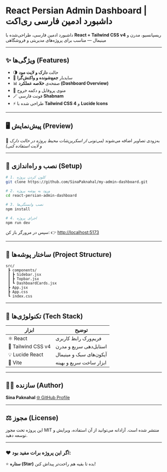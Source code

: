 # React Persian Admin Dashboard | داشبورد ادمین فارسی ری‌اکت

داشبورد ادمین فارسی، طراحی‌شده با **React + Tailwind CSS v4**
ریسپانسیو، مدرن و مینیمال — مناسب برای پروژه‌های مدیریتی و فروشگاهی

---

## ✨ ویژگی‌ها (Features)

- 🌗 حالت **دارک و لایت مود**
- 🧭 سایدبار **جمع‌شونده و واکنش‌گرا**
- 📊 صفحه‌ی **خلاصه عملکرد (Dashboard Overview)**
- 👤 منوی پروفایل و دکمه خروج
- 🪄 فونت فارسی **Shabnam**
- ⚡ طراحی شده با **Tailwind CSS 4** و **Lucide Icons**

---

## 🖥️ پیش‌نمایش (Preview)

📸 به‌زودی تصاویر اضافه می‌شوند
*(می‌تونی از اسکرین‌شات محیط پروژه در حالت دارک و لایت استفاده کنی)*

---

## 🧩 نصب و راه‌اندازی (Setup)

```bash
# 1. کلون کردن پروژه
git clone https://github.com/SinaPaknahal/my-admin-dashboard.git

# 2. ورود به پوشه پروژه
cd react-persian-admin-dashboard

# 3. نصب وابستگی‌ها
npm install

# 4. اجرای پروژه
npm run dev
```

سپس در مرورگر باز کن:
👉 [http://localhost:5173](http://localhost:5173)

---

## 📁 ساختار پوشه‌ها (Project Structure)

```
src/
 ┣ components/
 ┃ ┣ Sidebar.jsx
 ┃ ┣ Topbar.jsx
 ┃ ┗ DashboardCards.jsx
 ┣ App.jsx
 ┣ App.css
 ┗ index.css
```

---

## 🧠 تکنولوژی‌ها (Tech Stack)

| ابزار | توضیح |
|--------|--------|
| ⚛️ React | فریم‌ورک رابط کاربری |
| 🎨 Tailwind CSS v4 | استایل‌دهی سریع و مدرن |
| 💡 Lucide React | آیکون‌های سبک و مینیمال |
| 🧭 Vite | ابزار ساخت سریع و بهینه |

---

## 🧑‍💻 سازنده (Author)
**Sina Paknahal**
[🌐 GitHub Profile](https://github.com/SinaPaknahal)

---

## ⚖️ مجوز (License)
این پروژه تحت مجوز MIT منتشر شده است.
آزادانه می‌توانید از آن استفاده، ویرایش و توسعه دهید.

---

### ❤️ اگر این پروژه برات مفید بود:
⭐️ **ستاره (Star)** بده تا بقیه هم راحت‌تر پیداش کنن!
